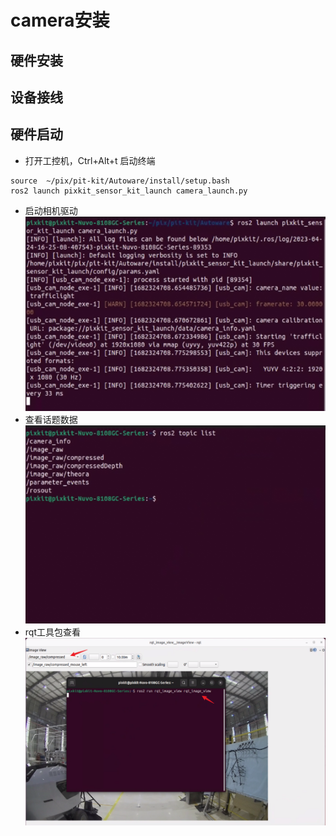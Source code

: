 # camera安装
## 硬件安装
## 设备接线
## 硬件启动
- 打开工控机，Ctrl+Alt+t 启动终端
```shell
source  ~/pix/pit-kit/Autoware/install/setup.bash 
ros2 launch pixkit_sensor_kit_launch camera_launch.py 
```
- 启动相机驱动
    ![avatar](./image/camera_picture/Snipaste_2023-04-24_16-25-22.png)
- 查看话题数据
    ![avatar](./image/camera_picture/Snipaste_2023-04-24_16-26-17.png)
- rqt工具包查看
    ![avatar](./image/camera_picture/Snipaste_2023-04-24_16-28-52.png)
